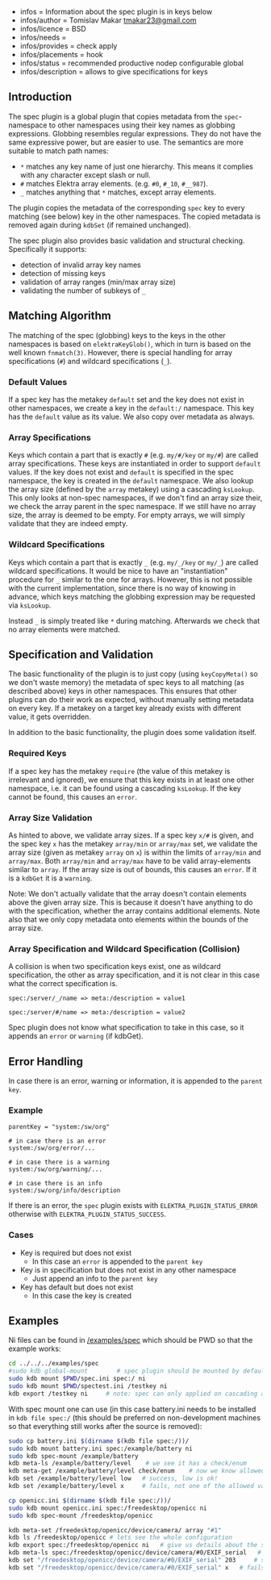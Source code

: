 - infos = Information about the spec plugin is in keys below
- infos/author = Tomislav Makar <tmakar23@gmail.com>
- infos/licence = BSD
- infos/needs =
- infos/provides = check apply
- infos/placements = hook
- infos/status = recommended productive nodep configurable global
- infos/description = allows to give specifications for keys

## Introduction

The spec plugin is a global plugin that copies metadata from the `spec`-namespace to other namespaces using their key names as globbing
expressions. Globbing resembles regular expressions. They do not have the same expressive power, but are easier to use. The semantics are
more suitable to match path names:

- `*` matches any key name of just one hierarchy. This means it complies with any character except slash or null.
- `#` matches Elektra array elements. (e.g. `#0`, `#_10`, `#__987`).
- `_` matches anything that `*` matches, except array elements.

The plugin copies the metadata of the corresponding `spec` key to every matching (see below) key in the other namespaces.
The copied metadata is removed again during `kdbSet` (if remained unchanged).

The spec plugin also provides basic validation and structural checking.
Specifically it supports:

- detection of invalid array key names
- detection of missing keys
- validation of array ranges (min/max array size)
- validating the number of subkeys of `_`

## Matching Algorithm

The matching of the spec (globbing) keys to the keys in the other namespaces is based on `elektraKeyGlob()`, which in turn is based on the
well known `fnmatch(3)`. However, there is special handling for array specifications (`#`) and wildcard specifications (`_`).

### Default Values

If a spec key has the metakey `default` set and the key does not exist in other namespaces, we create a key in the `default:/` namespace.
This key has the `default` value as its value. We also copy over metadata as always.

### Array Specifications

Keys which contain a part that is exactly `#` (e.g. `my/#/key` or `my/#`) are called array specifications.
These keys are instantiated in order to support `default` values.
If the key does not exist and `default` is specified in the spec namespace, the key is created in the `default` namespace.
We also lookup the array size (defined by the `array` metakey) using a cascading `ksLookup`.
This only looks at non-spec namespaces, if we don't find an array size their, we check the array parent in the spec namespace.
If we still have no array size, the array is deemed to be empty. For empty arrays, we will simply validate that they are indeed empty.

### Wildcard Specifications

Keys which contain a part that is exactly `_` (e.g. `my/_/key` or `my/_`) are called wildcard specifications.
It would be nice to have an "instantiation" procedure for `_` similar to the one for arrays.
However, this is not possible with the current implementation, since there is no way of knowing in advance, which keys matching the globbing
expression may be requested via `ksLookup`.

Instead `_` is simply treated like `*` during matching. Afterwards we check that no array elements were matched.

## Specification and Validation

The basic functionality of the plugin is to just copy (using `keyCopyMeta()` so we don't waste memory) the metadata of spec keys to all
matching (as described above) keys in other namespaces.
This ensures that other plugins can do their work as expected, without manually setting metadata on every key.
If a metakey on a target key already exists with different value, it gets overridden.

In addition to the basic functionality, the plugin does some validation itself.

### Required Keys

If a spec key has the metakey `require` (the value of this metakey is irrelevant and ignored), we ensure that this key exists in at least
one other namespace, i.e. it can be found using a cascading `ksLookup`. If the key cannot be found, this causes an `error`.

### Array Size Validation

As hinted to above, we validate array sizes. If a spec key `x/#` is given, and the spec key `x` has the metakey `array/min` or `array/max`
set, we validate the array size (given as metakey `array` on `x`) is within the limits of `array/min` and `array/max`.
Both `array/min` and `array/max` have to be valid array-elements similar to `array`.
If the array size is out of bounds, this causes an `error`.
If it is a `kdbGet` it is a `warning`.

Note: We don't actually validate that the array doesn't contain elements above the given array size.
This is because it doesn't have anything to do with the specification, whether the array contains additional elements.
Note also that we only copy metadata onto elements within the bounds of the array size.

### Array Specification and Wildcard Specification (Collision)

A collision is when two specification keys exist, one as wildcard specification, the other as array specification, and it is not clear in
this case what the correct specification is.

```text
spec:/server/_/name => meta:/description = value1

spec:/server/#/name => meta:/description = value2
```

Spec plugin does not know what specification to take in this case, so it appends an `error` or `warning` (if kdbGet).

## Error Handling

In case there is an error, warning or information, it is appended to the `parent key`.

### Example

```text
parentKey = "system:/sw/org"

# in case there is an error
system:/sw/org/error/...

# in case there is a warning
system:/sw/org/warning/...

# in case there is an info
system:/sw/org/info/description
```

If there is an error, the `spec` plugin exists with `ELEKTRA_PLUGIN_STATUS_ERROR` otherwise with `ELEKTRA_PLUGIN_STATUS_SUCCESS`.

### Cases

- Key is required but does not exist
  - In this case an `error` is appended to the `parent key`
- Key is in specification but does not exist in any other namespace
  - Just append an info to the `parent key`
- Key has default but does not exist
  - In this case the key is created

## Examples

<!-- FIXME [new_backend]: outdated -->

Ni files can be found in [/examples/spec](/examples/spec) which should be PWD
so that the example works:

```sh
cd ../../../examples/spec
#sudo kdb global-mount        # spec plugin should be mounted by default
sudo kdb mount $PWD/spec.ini spec:/ ni
sudo kdb mount $PWD/spectest.ini /testkey ni
kdb export /testkey ni     # note: spec can only applied on cascading access
```

With spec mount one can use (in this case battery.ini needs to be installed in
`kdb file spec:/` (this should be preferred on non-development machines so that
everything still works after the source is removed):

```sh
sudo cp battery.ini $(dirname $(kdb file spec:/))/
sudo kdb mount battery.ini spec:/example/battery ni
sudo kdb spec-mount /example/battery
kdb meta-ls /example/battery/level    # we see it has a check/enum
kdb meta-get /example/battery/level check/enum    # now we know allowed values
kdb set /example/battery/level low   # success, low is ok!
kdb set /example/battery/level x     # fails, not one of the allowed values!
```

```sh
cp openicc.ini $(dirname $(kdb file spec:/))/
sudo kdb mount openicc.ini spec:/freedesktop/openicc ni
sudo kdb spec-mount /freedesktop/openicc

kdb meta-set /freedesktop/openicc/device/camera/ array "#1"
kdb ls /freedesktop/openicc # lets see the whole configuration
kdb export spec:/freedesktop/openicc ni   # give us details about the specification
kdb meta-ls spec:/freedesktop/openicc/device/camera/#0/EXIF_serial   # seems like there is a check/type
kdb set "/freedesktop/openicc/device/camera/#0/EXIF_serial" 203     # success, is a long
kdb set "/freedesktop/openicc/device/camera/#0/EXIF_serial" x   # fails, not a long
```
